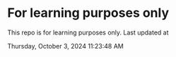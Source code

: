 # For learning purposes only
This repo is for learning purposes only.
Last updated at

Thursday, October 3, 2024 11:23:48 AM

